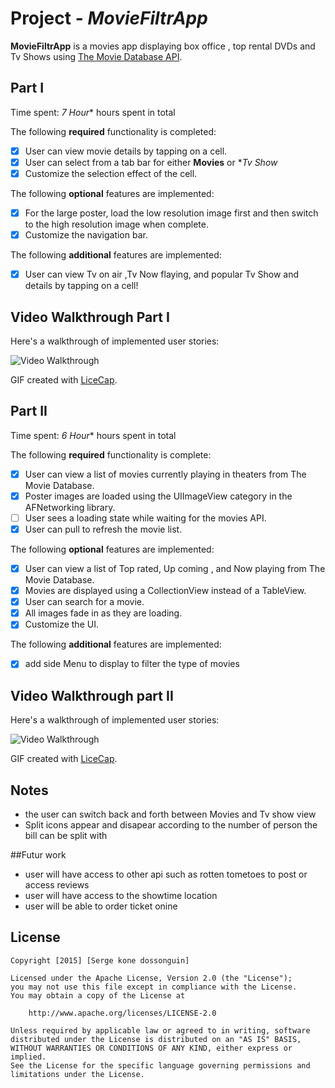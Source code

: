 # Project  - *MovieFiltrApp*

**MovieFiltrApp** is a movies app displaying box office , top rental DVDs and Tv Shows using [The Movie Database API](http://docs.themoviedb.apiary.io/#).



## Part I

Time spent: *7 Hour** hours spent in total

The following **required** functionality is completed:

- [x] User can view movie details by tapping on a cell.
- [x] User can select from a tab bar for either **Movies** or **Tv Show* 
- [x] Customize the selection effect of the cell.

The following **optional** features are implemented:

- [x] For the large poster, load the low resolution image first and then switch to the high resolution image when complete.
- [x] Customize the navigation bar.

The following **additional** features are implemented:

- [x] User can view Tv on air ,Tv Now flaying, and popular Tv Show and  details by tapping on a cell!


## Video Walkthrough Part I  

Here's a walkthrough of implemented user stories:

<img src='https://github.com/kddior/MovieFiltrApp/blob/master/MovieFiltrAppDemo_part1.gif' title='Part1' width='' alt='Video Walkthrough' />

GIF created with [LiceCap](http://www.cockos.com/licecap/).

## Part II
 
Time spent: *6 Hour** hours spent in total

The following **required** functionality is complete:

- [x] User can view a list of movies currently playing in theaters from The Movie Database.
- [x] Poster images are loaded using the UIImageView category in the AFNetworking library.
- [ ] User sees a loading state while waiting for the movies API.
- [x] User can pull to refresh the movie list.

The following **optional** features are implemented:

- [x] User can view a list of Top rated, Up coming , and Now playing  from The Movie Database.
- [x] Movies are displayed using a CollectionView instead of a TableView.
- [x] User can search for a movie.
- [x] All images fade in as they are loading.
- [x] Customize the UI.

The following **additional** features are implemented:

- [x] add side Menu to display to filter the type of movies

## Video Walkthrough part II 

Here's a walkthrough of implemented user stories:

<img src='https://github.com/kddior/MovieFiltrApp/blob/master/MovieFiltrAppDemo_part2.gif' title='Video Walkthrough' width='' alt='Video Walkthrough' />

GIF created with [LiceCap](http://www.cockos.com/licecap/).



## Notes
- the user can switch back and forth between Movies and Tv show view
- Split icons  appear and  disapear according to the number of person the bill can be split with

##Futur work
- user will have access to other api such as rotten tometoes to post or access reviews 
- user will have access to the showtime location 
- user will be able to order ticket onine 


## License

    Copyright [2015] [Serge kone dossonguin]

    Licensed under the Apache License, Version 2.0 (the "License");
    you may not use this file except in compliance with the License.
    You may obtain a copy of the License at

        http://www.apache.org/licenses/LICENSE-2.0

    Unless required by applicable law or agreed to in writing, software
    distributed under the License is distributed on an "AS IS" BASIS,
    WITHOUT WARRANTIES OR CONDITIONS OF ANY KIND, either express or implied.
    See the License for the specific language governing permissions and
    limitations under the License.
